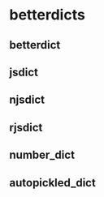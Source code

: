 # betterdicts

## betterdict

## jsdict

## njsdict

## rjsdict

## number_dict

## autopickled_dict

